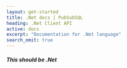 ```yaml
---
layout: get-started
title: .Net docs | PubSubSQL
heading: .Net Client API
active: docs
excerpt: "Documentation for .Net language"
search_omit: true
---
```


##### This should be .Net
